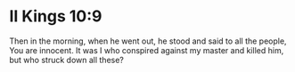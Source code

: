 # II Kings 10:9

Then in the morning, when he went out, he stood and said to all the people, You are innocent. It was I who conspired against my master and killed him, but who struck down all these?
